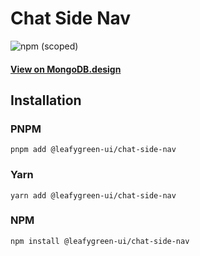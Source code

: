 # Chat Side Nav

![npm (scoped)](https://img.shields.io/npm/v/@leafygreen-ui/chat-side-nav.svg)

#### [View on MongoDB.design](https://www.mongodb.design/component/chat-side-nav/live-example/)

## Installation

### PNPM

```shell
pnpm add @leafygreen-ui/chat-side-nav
```

### Yarn

```shell
yarn add @leafygreen-ui/chat-side-nav
```

### NPM

```shell
npm install @leafygreen-ui/chat-side-nav
```
